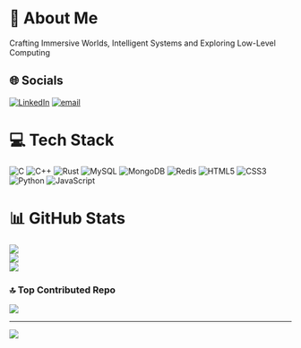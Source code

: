 # 💫 About Me
Crafting Immersive Worlds, Intelligent Systems and Exploring Low-Level Computing


## 🌐 Socials
[![LinkedIn](https://img.shields.io/badge/LinkedIn-%230077B5.svg?logo=linkedin&logoColor=white)](https://linkedin.com/in/https://www.linkedin.com/in/rezwan-rahman-95aa13330/) [![email](https://img.shields.io/badge/Email-D14836?logo=gmail&logoColor=white)](mailto:crimsoncaelum@proton.me) 

# 💻 Tech Stack
![C](https://img.shields.io/badge/c-%2300599C.svg?style=for-the-badge&logo=c&logoColor=white) ![C++](https://img.shields.io/badge/c++-%2300599C.svg?style=for-the-badge&logo=c%2B%2B&logoColor=white) ![Rust](https://img.shields.io/badge/rust-%23000000.svg?style=for-the-badge&logo=rust&logoColor=white) ![MySQL](https://img.shields.io/badge/mysql-4479A1.svg?style=for-the-badge&logo=mysql&logoColor=white) ![MongoDB](https://img.shields.io/badge/MongoDB-%234ea94b.svg?style=for-the-badge&logo=mongodb&logoColor=white) ![Redis](https://img.shields.io/badge/redis-%23DD0031.svg?style=for-the-badge&logo=redis&logoColor=white) ![HTML5](https://img.shields.io/badge/html5-%23E34F26.svg?style=for-the-badge&logo=html5&logoColor=white) ![CSS3](https://img.shields.io/badge/css3-%231572B6.svg?style=for-the-badge&logo=css3&logoColor=white) ![Python](https://img.shields.io/badge/python-3670A0?style=for-the-badge&logo=python&logoColor=ffdd54) ![JavaScript](https://img.shields.io/badge/javascript-%23323330.svg?style=for-the-badge&logo=javascript&logoColor=%23F7DF1E)
# 📊 GitHub Stats
![](https://github-readme-stats.vercel.app/api?username=crimson-rain&theme=dark&hide_border=false&include_all_commits=true&count_private=true)<br/>
![](https://github-readme-streak-stats.herokuapp.com/?user=crimson-rain&theme=dark&hide_border=false)<br/>
![](https://github-readme-stats.vercel.app/api/top-langs/?username=crimson-rain&theme=dark&hide_border=false&include_all_commits=true&count_private=true&layout=compact)

### 🔝 Top Contributed Repo
![](https://github-contributor-stats.vercel.app/api?username=crimson-rain&limit=5&theme=transparent&combine_all_yearly_contributions=true)

---
[![](https://visitcount.itsvg.in/api?id=crimson-rain&icon=0&color=4)](https://visitcount.itsvg.in)

<!-- Proudly created with GPRM ( https://gprm.itsvg.in ) -->
